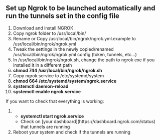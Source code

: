 <body>
  <div>
    <span>
    <h2>Set up Ngrok to be launched automatically and run the tunnels set in the config file</h2>
    </span>
    <span>
      <ol>
        <li>Download and install NGROK</li>
        <li>Copy ngrok folder to /usr/local/bin/</li>
        <li>Rename or Copy /usr/local/bin/ngrok/ngrok.yml.example to /usr/local/bin/ngrok/ngrok.yml</li> 
        <li>Tweak the settings in the newly copied/renamed /usr/local/bin/ngrok/ngrok.yml config (token, tunnels, etc...)</li>
        <li>In /usr/local/bin/ngrok/ngrok.sh, change the path to ngrok exe if you installed it in a different path</li>
        <li><b>chmod 744 /usr/local/bin/ngrok/ngrok.sh</b></li>
        <li>Copy ngrok.service to /etc/systemd/system</li>
        <li><b>chmod 664 /etc/systemd/system/ngrok.service</b></li>
        <li><b>systemctl daemon-reload</b></li>
        <li><b>systemctl enable ngrok.service</b></li>
      </ol>
    </span>
    <span>
      If you want to check that everything is working:
      <ol>
        <li>
          <ul>
            <li><b>systemctl start ngrok.service</b></li>
            <li>Check on [your dashboard](https://dashboard.ngrok.com/status) that tunnels are running</li>
          </ul>
        </li>
        <li>Reboot your system and check if the tunnels are running</li>
     </ol>
    </span>
  </div>
</body>
